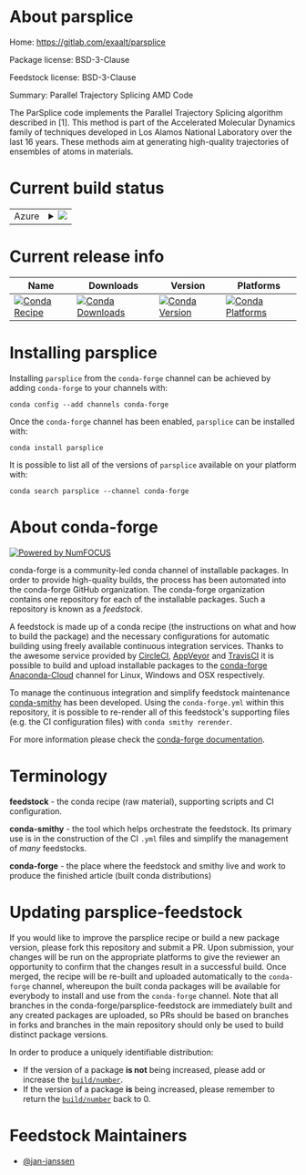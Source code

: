 About parsplice
===============

Home: https://gitlab.com/exaalt/parsplice

Package license: BSD-3-Clause

Feedstock license: BSD-3-Clause

Summary: Parallel Trajectory Splicing AMD Code

The ParSplice code implements the Parallel Trajectory Splicing
algorithm described in [1]. This method is part of the Accelerated
Molecular Dynamics family of techniques developed in Los Alamos
National Laboratory over the last 16 years. These methods aim at
generating high-quality trajectories of ensembles of atoms in
materials.


Current build status
====================


<table>
    
  <tr>
    <td>Azure</td>
    <td>
      <details>
        <summary>
          <a href="https://dev.azure.com/conda-forge/feedstock-builds/_build/latest?definitionId=8939&branchName=master">
            <img src="https://dev.azure.com/conda-forge/feedstock-builds/_apis/build/status/parsplice-feedstock?branchName=master">
          </a>
        </summary>
        <table>
          <thead><tr><th>Variant</th><th>Status</th></tr></thead>
          <tbody><tr>
              <td>linux_64_boost_cpp1.72.0mpimpichpython3.6.____cpython</td>
              <td>
                <a href="https://dev.azure.com/conda-forge/feedstock-builds/_build/latest?definitionId=8939&branchName=master">
                  <img src="https://dev.azure.com/conda-forge/feedstock-builds/_apis/build/status/parsplice-feedstock?branchName=master&jobName=linux&configuration=linux_64_boost_cpp1.72.0mpimpichpython3.6.____cpython" alt="variant">
                </a>
              </td>
            </tr><tr>
              <td>linux_64_boost_cpp1.72.0mpimpichpython3.7.____cpython</td>
              <td>
                <a href="https://dev.azure.com/conda-forge/feedstock-builds/_build/latest?definitionId=8939&branchName=master">
                  <img src="https://dev.azure.com/conda-forge/feedstock-builds/_apis/build/status/parsplice-feedstock?branchName=master&jobName=linux&configuration=linux_64_boost_cpp1.72.0mpimpichpython3.7.____cpython" alt="variant">
                </a>
              </td>
            </tr><tr>
              <td>linux_64_boost_cpp1.72.0mpimpichpython3.8.____cpython</td>
              <td>
                <a href="https://dev.azure.com/conda-forge/feedstock-builds/_build/latest?definitionId=8939&branchName=master">
                  <img src="https://dev.azure.com/conda-forge/feedstock-builds/_apis/build/status/parsplice-feedstock?branchName=master&jobName=linux&configuration=linux_64_boost_cpp1.72.0mpimpichpython3.8.____cpython" alt="variant">
                </a>
              </td>
            </tr><tr>
              <td>linux_64_boost_cpp1.72.0mpiopenmpipython3.6.____cpython</td>
              <td>
                <a href="https://dev.azure.com/conda-forge/feedstock-builds/_build/latest?definitionId=8939&branchName=master">
                  <img src="https://dev.azure.com/conda-forge/feedstock-builds/_apis/build/status/parsplice-feedstock?branchName=master&jobName=linux&configuration=linux_64_boost_cpp1.72.0mpiopenmpipython3.6.____cpython" alt="variant">
                </a>
              </td>
            </tr><tr>
              <td>linux_64_boost_cpp1.72.0mpiopenmpipython3.7.____cpython</td>
              <td>
                <a href="https://dev.azure.com/conda-forge/feedstock-builds/_build/latest?definitionId=8939&branchName=master">
                  <img src="https://dev.azure.com/conda-forge/feedstock-builds/_apis/build/status/parsplice-feedstock?branchName=master&jobName=linux&configuration=linux_64_boost_cpp1.72.0mpiopenmpipython3.7.____cpython" alt="variant">
                </a>
              </td>
            </tr><tr>
              <td>linux_64_boost_cpp1.72.0mpiopenmpipython3.8.____cpython</td>
              <td>
                <a href="https://dev.azure.com/conda-forge/feedstock-builds/_build/latest?definitionId=8939&branchName=master">
                  <img src="https://dev.azure.com/conda-forge/feedstock-builds/_apis/build/status/parsplice-feedstock?branchName=master&jobName=linux&configuration=linux_64_boost_cpp1.72.0mpiopenmpipython3.8.____cpython" alt="variant">
                </a>
              </td>
            </tr><tr>
              <td>linux_64_boost_cpp1.74.0mpimpichpython3.6.____cpython</td>
              <td>
                <a href="https://dev.azure.com/conda-forge/feedstock-builds/_build/latest?definitionId=8939&branchName=master">
                  <img src="https://dev.azure.com/conda-forge/feedstock-builds/_apis/build/status/parsplice-feedstock?branchName=master&jobName=linux&configuration=linux_64_boost_cpp1.74.0mpimpichpython3.6.____cpython" alt="variant">
                </a>
              </td>
            </tr><tr>
              <td>linux_64_boost_cpp1.74.0mpimpichpython3.7.____cpython</td>
              <td>
                <a href="https://dev.azure.com/conda-forge/feedstock-builds/_build/latest?definitionId=8939&branchName=master">
                  <img src="https://dev.azure.com/conda-forge/feedstock-builds/_apis/build/status/parsplice-feedstock?branchName=master&jobName=linux&configuration=linux_64_boost_cpp1.74.0mpimpichpython3.7.____cpython" alt="variant">
                </a>
              </td>
            </tr><tr>
              <td>linux_64_boost_cpp1.74.0mpimpichpython3.8.____cpython</td>
              <td>
                <a href="https://dev.azure.com/conda-forge/feedstock-builds/_build/latest?definitionId=8939&branchName=master">
                  <img src="https://dev.azure.com/conda-forge/feedstock-builds/_apis/build/status/parsplice-feedstock?branchName=master&jobName=linux&configuration=linux_64_boost_cpp1.74.0mpimpichpython3.8.____cpython" alt="variant">
                </a>
              </td>
            </tr><tr>
              <td>linux_64_boost_cpp1.74.0mpiopenmpipython3.6.____cpython</td>
              <td>
                <a href="https://dev.azure.com/conda-forge/feedstock-builds/_build/latest?definitionId=8939&branchName=master">
                  <img src="https://dev.azure.com/conda-forge/feedstock-builds/_apis/build/status/parsplice-feedstock?branchName=master&jobName=linux&configuration=linux_64_boost_cpp1.74.0mpiopenmpipython3.6.____cpython" alt="variant">
                </a>
              </td>
            </tr><tr>
              <td>linux_64_boost_cpp1.74.0mpiopenmpipython3.7.____cpython</td>
              <td>
                <a href="https://dev.azure.com/conda-forge/feedstock-builds/_build/latest?definitionId=8939&branchName=master">
                  <img src="https://dev.azure.com/conda-forge/feedstock-builds/_apis/build/status/parsplice-feedstock?branchName=master&jobName=linux&configuration=linux_64_boost_cpp1.74.0mpiopenmpipython3.7.____cpython" alt="variant">
                </a>
              </td>
            </tr><tr>
              <td>linux_64_boost_cpp1.74.0mpiopenmpipython3.8.____cpython</td>
              <td>
                <a href="https://dev.azure.com/conda-forge/feedstock-builds/_build/latest?definitionId=8939&branchName=master">
                  <img src="https://dev.azure.com/conda-forge/feedstock-builds/_apis/build/status/parsplice-feedstock?branchName=master&jobName=linux&configuration=linux_64_boost_cpp1.74.0mpiopenmpipython3.8.____cpython" alt="variant">
                </a>
              </td>
            </tr>
          </tbody>
        </table>
      </details>
    </td>
  </tr>
</table>

Current release info
====================

| Name | Downloads | Version | Platforms |
| --- | --- | --- | --- |
| [![Conda Recipe](https://img.shields.io/badge/recipe-parsplice-green.svg)](https://anaconda.org/conda-forge/parsplice) | [![Conda Downloads](https://img.shields.io/conda/dn/conda-forge/parsplice.svg)](https://anaconda.org/conda-forge/parsplice) | [![Conda Version](https://img.shields.io/conda/vn/conda-forge/parsplice.svg)](https://anaconda.org/conda-forge/parsplice) | [![Conda Platforms](https://img.shields.io/conda/pn/conda-forge/parsplice.svg)](https://anaconda.org/conda-forge/parsplice) |

Installing parsplice
====================

Installing `parsplice` from the `conda-forge` channel can be achieved by adding `conda-forge` to your channels with:

```
conda config --add channels conda-forge
```

Once the `conda-forge` channel has been enabled, `parsplice` can be installed with:

```
conda install parsplice
```

It is possible to list all of the versions of `parsplice` available on your platform with:

```
conda search parsplice --channel conda-forge
```


About conda-forge
=================

[![Powered by NumFOCUS](https://img.shields.io/badge/powered%20by-NumFOCUS-orange.svg?style=flat&colorA=E1523D&colorB=007D8A)](http://numfocus.org)

conda-forge is a community-led conda channel of installable packages.
In order to provide high-quality builds, the process has been automated into the
conda-forge GitHub organization. The conda-forge organization contains one repository
for each of the installable packages. Such a repository is known as a *feedstock*.

A feedstock is made up of a conda recipe (the instructions on what and how to build
the package) and the necessary configurations for automatic building using freely
available continuous integration services. Thanks to the awesome service provided by
[CircleCI](https://circleci.com/), [AppVeyor](https://www.appveyor.com/)
and [TravisCI](https://travis-ci.com/) it is possible to build and upload installable
packages to the [conda-forge](https://anaconda.org/conda-forge)
[Anaconda-Cloud](https://anaconda.org/) channel for Linux, Windows and OSX respectively.

To manage the continuous integration and simplify feedstock maintenance
[conda-smithy](https://github.com/conda-forge/conda-smithy) has been developed.
Using the ``conda-forge.yml`` within this repository, it is possible to re-render all of
this feedstock's supporting files (e.g. the CI configuration files) with ``conda smithy rerender``.

For more information please check the [conda-forge documentation](https://conda-forge.org/docs/).

Terminology
===========

**feedstock** - the conda recipe (raw material), supporting scripts and CI configuration.

**conda-smithy** - the tool which helps orchestrate the feedstock.
                   Its primary use is in the construction of the CI ``.yml`` files
                   and simplify the management of *many* feedstocks.

**conda-forge** - the place where the feedstock and smithy live and work to
                  produce the finished article (built conda distributions)


Updating parsplice-feedstock
============================

If you would like to improve the parsplice recipe or build a new
package version, please fork this repository and submit a PR. Upon submission,
your changes will be run on the appropriate platforms to give the reviewer an
opportunity to confirm that the changes result in a successful build. Once
merged, the recipe will be re-built and uploaded automatically to the
`conda-forge` channel, whereupon the built conda packages will be available for
everybody to install and use from the `conda-forge` channel.
Note that all branches in the conda-forge/parsplice-feedstock are
immediately built and any created packages are uploaded, so PRs should be based
on branches in forks and branches in the main repository should only be used to
build distinct package versions.

In order to produce a uniquely identifiable distribution:
 * If the version of a package **is not** being increased, please add or increase
   the [``build/number``](https://conda.io/docs/user-guide/tasks/build-packages/define-metadata.html#build-number-and-string).
 * If the version of a package **is** being increased, please remember to return
   the [``build/number``](https://conda.io/docs/user-guide/tasks/build-packages/define-metadata.html#build-number-and-string)
   back to 0.

Feedstock Maintainers
=====================

* [@jan-janssen](https://github.com/jan-janssen/)


